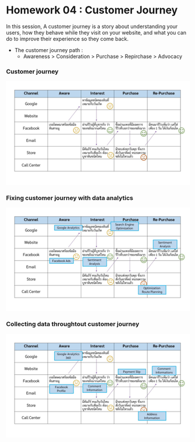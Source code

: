 # Homework 04 : Customer Journey

In this session, A customer journey is a story about understanding your users, how they behave while they visit on your website, and what you can do to improve their experience so they come back.

- The customer journey path : 
  - Awareness > Consideration > Purchase > Repirchase > Advocacy

### Customer journey
![](https://github.com/Tubsamon/BADS7105-CRM/blob/main/Homework%2004%20-%20Customer%20Journey/Customer%20Journey.jpg)

### Fixing customer journey with data analytics
![](https://github.com/Tubsamon/BADS7105-CRM/blob/main/Homework%2004%20-%20Customer%20Journey/Customer%20Journey%20with%20Analytics.jpg)

### Collecting data throughtout customer journey
![](https://github.com/Tubsamon/BADS7105-CRM/blob/main/Homework%2004%20-%20Customer%20Journey/Collect%20data%20customer%20journey.jpg)

